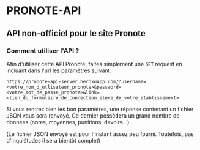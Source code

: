 # PRONOTE-API
## API non-officiel pour le site Pronote

### Comment utiliser l'API ?

Afin d'utiliser cette API Pronote, faites simplement une 
```GET```
request en incluant dans l'url les paramètres suivant:

```https://pronote-api-server.herokuapp.com/?username=<votre_nom_d_utlisateur_pronote>&password=<votre_mot_de_passe_pronote>&link=<lien_du_formulaire_de_connection_eleve_de_votre_etablissement>```

Si vous rentrez bien les bon paramètres, une réponse contenant un fichier JSON vous sera renvoyé. Ce dernier possèdera un grand nombre de données (notes, moyennes, punitions, devoirs...).

(Le fichier JSON envoyé est pour l'instant assez peu fourni. Toutefois, pas d'inquiétudes il sera bientôt complet)





